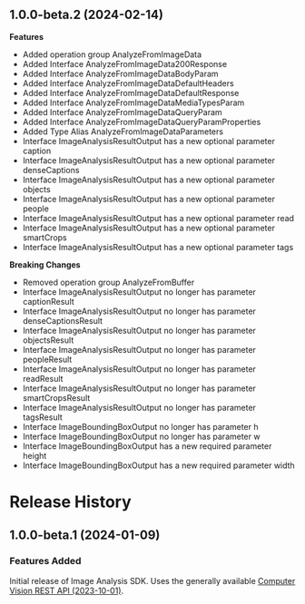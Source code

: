 ## 1.0.0-beta.2 (2024-02-14)
    
**Features**

  - Added operation group AnalyzeFromImageData
  - Added Interface AnalyzeFromImageData200Response
  - Added Interface AnalyzeFromImageDataBodyParam
  - Added Interface AnalyzeFromImageDataDefaultHeaders
  - Added Interface AnalyzeFromImageDataDefaultResponse
  - Added Interface AnalyzeFromImageDataMediaTypesParam
  - Added Interface AnalyzeFromImageDataQueryParam
  - Added Interface AnalyzeFromImageDataQueryParamProperties
  - Added Type Alias AnalyzeFromImageDataParameters
  - Interface ImageAnalysisResultOutput has a new optional parameter caption
  - Interface ImageAnalysisResultOutput has a new optional parameter denseCaptions
  - Interface ImageAnalysisResultOutput has a new optional parameter objects
  - Interface ImageAnalysisResultOutput has a new optional parameter people
  - Interface ImageAnalysisResultOutput has a new optional parameter read
  - Interface ImageAnalysisResultOutput has a new optional parameter smartCrops
  - Interface ImageAnalysisResultOutput has a new optional parameter tags

**Breaking Changes**

  - Removed operation group AnalyzeFromBuffer
  - Interface ImageAnalysisResultOutput no longer has parameter captionResult
  - Interface ImageAnalysisResultOutput no longer has parameter denseCaptionsResult
  - Interface ImageAnalysisResultOutput no longer has parameter objectsResult
  - Interface ImageAnalysisResultOutput no longer has parameter peopleResult
  - Interface ImageAnalysisResultOutput no longer has parameter readResult
  - Interface ImageAnalysisResultOutput no longer has parameter smartCropsResult
  - Interface ImageAnalysisResultOutput no longer has parameter tagsResult
  - Interface ImageBoundingBoxOutput no longer has parameter h
  - Interface ImageBoundingBoxOutput no longer has parameter w
  - Interface ImageBoundingBoxOutput has a new required parameter height
  - Interface ImageBoundingBoxOutput has a new required parameter width
    
# Release History

## 1.0.0-beta.1 (2024-01-09)

### Features Added
Initial release of Image Analysis SDK. Uses the generally available [Computer Vision REST API (2023-10-01)](https://eastus.dev.cognitive.microsoft.com/docs/services/Cognitive_Services_Unified_Vision_API_2023-10-01).

